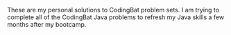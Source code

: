 These are my personal solutions to CodingBat problem sets. I am trying to complete all of the CodingBat Java problems to refresh my Java skills a few months after my bootcamp. 
